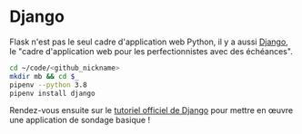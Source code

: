 # Django

Flask n'est pas le seul cadre d'application web Python, il y a aussi [Django](https://www.djangoproject.com/), le "cadre d'application web pour les perfectionnistes avec des échéances".

```bash
cd ~/code/<github_nickname>
mkdir mb && cd $_
pipenv --python 3.8
pipenv install django
```

Rendez-vous ensuite sur le [tutoriel officiel de Django](https://docs.djangoproject.com/en/3.1/intro/tutorial01/) pour mettre en œuvre une application de sondage basique !

